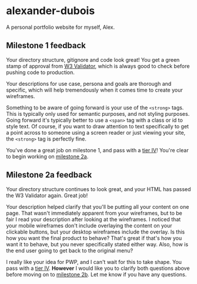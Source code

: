 # alexander-dubois
A personal portfolio website for myself, Alex.

## Milestone 1 feedback

Your directory structure, gitignore and code look great! You get a green stamp of approval from [W3 Validator](https://validator.w3.org/nu/?acceptlanguage=&doc=https%3A%2F%2Fbootcamp-coders.cnm.edu%2F~adubois2%2Falexander-dubois%2Fpublic_html%2Fdocumentation%2Fmilestone-1.php), which is always good to check before pushing code to production.

Your descriptions for use case, persona and goals are thorough and specific, which will help tremendously when it comes time to create your wireframes.

Something to be aware of going forward is your use of the `<strong>` tags. This is typically only used for semantic purposes, and not styling purposes. Going forward it's typically better to use a `<span>` tag with a class or id to style text. Of course, if you want to draw attention to text specifically to get a point across to someone using a screen reader or just viewing your site, the `<strong>` tag is perfectly fine.

You've done a great job on milestone 1, and pass with a [tier IV](https://bootcamp-coders.cnm.edu/projects/personal/rubric/)! You're clear to begin working on [milestone 2a](https://bootcamp-coders.cnm.edu/projects/personal/milestone-two/).

## Milestone 2a feedback

Your directory structure continues to look great, and your HTML has passed the W3 Validator again. Great job!

Your description helped clarify that you'll be putting all your content on one page. That wasn't immediately apparent from your wireframes, but to be fair I read your description after looking at the wireframes. I noticed that your mobile wireframes don't include overlaying the content on your clickable buttons, but your desktop wireframes include the overlay. Is this how you want the final product to behave? That's great if that's how you want it to behave, but you never specifically stated either way. Also, how is the end user going to get back to the original menu?

I really like your idea for PWP, and I can't wait for this to take shape. You pass with a [tier IV](https://bootcamp-coders.cnm.edu/projects/personal/rubric/). **However** I would like you to clarify both questions above before moving on to [milestone 2b](https://bootcamp-coders.cnm.edu/projects/personal/milestone-two/). Let me know if you have any questions.

